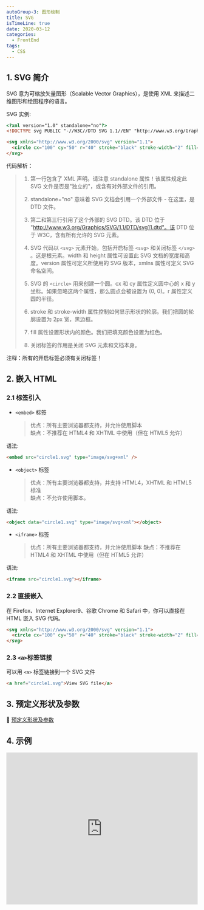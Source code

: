```yaml
---
autoGroup-3: 图形绘制
title: SVG
isTimeLine: true
date: 2020-03-12
categories:
  - FrontEnd
tags:
  - CSS
---
```


## 1. SVG 简介

SVG 意为可缩放矢量图形（Scalable Vector Graphics），是使用 XML 来描述二维图形和绘图程序的语言。

SVG 实例:

```html
<?xml version="1.0" standalone="no"?>
<!DOCTYPE svg PUBLIC "-//W3C//DTD SVG 1.1//EN" "http://www.w3.org/Graphics/SVG/1.1/DTD/svg11.dtd">

<svg xmlns="http://www.w3.org/2000/svg" version="1.1">
  <circle cx="100" cy="50" r="40" stroke="black" stroke-width="2" fill="red" />
</svg>
```

代码解析：

> 1. 第一行包含了 XML 声明。请注意 standalone 属性！该属性规定此 SVG 文件是否是"独立的"，或含有对外部文件的引用。
>
> 2. standalone="no" 意味着 SVG 文档会引用一个外部文件 - 在这里，是 DTD 文件。
>
> 3. 第二和第三行引用了这个外部的 SVG DTD。该 DTD 位于 "http://www.w3.org/Graphics/SVG/1.1/DTD/svg11.dtd"。该 DTD 位于 W3C，含有所有允许的 SVG 元素。
>
> 4. SVG 代码以 `<svg>` 元素开始，包括开启标签 `<svg>` 和关闭标签 `</svg>` 。这是根元素。width 和 height 属性可设置此 SVG 文档的宽度和高度。version 属性可定义所使用的 SVG 版本，xmlns 属性可定义 SVG 命名空间。
>
> 5. SVG 的 `<circle>` 用来创建一个圆。cx 和 cy 属性定义圆中心的 x 和 y 坐标。如果忽略这两个属性，那么圆点会被设置为 (0, 0)。r 属性定义圆的半径。
>
> 6. stroke 和 stroke-width 属性控制如何显示形状的轮廓。我们把圆的轮廓设置为 2px 宽，黑边框。
>
> 7. fill 属性设置形状内的颜色。我们把填充颜色设置为红色。
>
> 8. 关闭标签的作用是关闭 SVG 元素和文档本身。

注释：所有的开启标签必须有关闭标签！

## 2. 嵌入 HTML

### 2.1 标签引入

- `<embed>` 标签
  > 优点：所有主要浏览器都支持，并允许使用脚本  
  > 缺点：不推荐在 HTML4 和 XHTML 中使用（但在 HTML5 允许）

语法:

```html
<embed src="circle1.svg" type="image/svg+xml" />
```

- `<object>` 标签
  > 优点：所有主要浏览器都支持，并支持 HTML4，XHTML 和 HTML5 标准  
  > 缺点：不允许使用脚本。

语法:

```html
<object data="circle1.svg" type="image/svg+xml"></object>
```

- `<iframe>` 标签
  > 优点：所有主要浏览器都支持，并允许使用脚本
  > 缺点：不推荐在 HTML4 和 XHTML 中使用（但在 HTML5 允许）

语法:

```html
<iframe src="circle1.svg"></iframe>
```

### 2.2 直接嵌入

在 Firefox、Internet Explorer9、谷歌 Chrome 和 Safari 中，你可以直接在 HTML 嵌入 SVG 代码。

```html
<svg xmlns="http://www.w3.org/2000/svg" version="1.1">
  <circle cx="100" cy="50" r="40" stroke="black" stroke-width="2" fill="red" />
</svg>
```

### 2.3 `<a>`标签链接

可以用 `<a>` 标签链接到一个 SVG 文件

```html
<a href="circle1.svg">View SVG file</a>
```

## 3. 预定义形状及参数

:link: [ 预定义形状及参数 ](https://www.runoob.com/svg/svg-rect.html)

## 4. 示例

<iframe height="400" style="width: 100%;" scrolling="no" title="barChart-svg" src="https://codepen.io/Tienwill/embed/KKWjOgq?defaultTab=html%2Cresult&theme-id=light" frameborder="no" loading="lazy" allowtransparency="true" allowfullscreen="true">
  See the Pen <a href="https://codepen.io/Tienwill/pen/KKWjOgq">
  barChart-svg</a> by Tien (<a href="https://codepen.io/Tienwill">@Tienwill</a>)
  on <a href="https://codepen.io">CodePen</a>.
</iframe>
